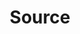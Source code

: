 ---
# -------------------------- #
#        CONTENT TYPE        #
# -------------------------- #

product-type: "connect"
content-type: "api-object"
endpoint: "sources"
order: 6


# -------------------------- #
#        OBJECT INFO         #
# -------------------------- #

title: "Source"
endpoint-url: "/sources"

description: "{{ api.core-objects.sources.description }}"
intro-short: "Create, update, pause, unpause, and delete data sources" # Used in the API functionality section of the docs

# -------------------------- #
#        VERSION INFO        #
# -------------------------- #

latest-version: "4"
versions:
  - number: "4"
    deprecated: false


# -------------------------- #
#      AVAILABLE METHODS     #
# -------------------------- #

available-methods:
  - id: "create-a-source"
    title: "Create a source"
    method: "post"
    short: "{{ site.data.connect.core-objects.sources.create.short | flatify }}"

  - id: "update-a-source"
    title: "Update a source"
    method: "put"
    short: "{{ site.data.connect.core-objects.sources.update.description | flatify }}"

  - id: "pause-a-source"
    title: "Pause a source"
    method: "put"
    short: "{{ api.core-objects.sources.pause.description | flatify }}"

  - id: "unpause-a-source"
    title: "Unpause a source"
    method: "put"
    short: "{{ api.core-objects.sources.unpause.description | flatify }}"

  - id: "retrieve-a-source"
    title: "Retrieve a source"
    method: "get"
    short: "{{ site.data.connect.core-objects.sources.retrieve.description | flatify }}"

  - id: "list-sources"
    title: "List all sources"
    method: "get"
    short: "{{ site.data.connect.core-objects.sources.list.description | flatify }}"

  - id: "delete-a-source"
    title: "Delete a source"
    method: "delete"
    short: "{{ site.data.connect.core-objects.sources.delete.description | flatify }}"

  - id: "generate-iapi-access-token"
    title: "Generate an Import API source access token"
    method: "post"
    short: "{{ site.data.connect.core-objects.sources.create-iapi-token.short | flatify }}"

  - id: "get-iapi-access-token-ids"
    title: "Get Import API access token IDs"
    method: "get"
    short: "{{ site.data.connect.core-objects.sources.create-iapi-token.short | flatify }}"

  - id: "revoke-iapi-access-token"
    title: "Revoke an Import API source access token"
    method: "delete"
    short: "{{ site.data.connect.core-objects.sources.get-iapi-access-token-ids.short | flatify }}"


# -------------------------- #
#      OBJECT ATTRIBUTES     #
# -------------------------- #

object-attributes:
  - name: "id"
    type: "integer"
    description: "The unique identifier for this source."

  - name: "properties"
    type: "object"
    sub-type: "connection property"
    url: "{{ api.form-properties.source-forms.section }}"
    description: |
      Parameters for connecting to the source, excluding any sensitive credentials. The parameters must adhere to the `type` of source.

      **Note**: When included in responses, this object will contain the current values for the source's form properties. If an optional property (`is_required: false`) has not been provided, it will not be present in this object.

  - name: "updated_at"
    type: "timestamp"
    description: "The time at which the object was last updated."

  - name: "schedule"
    type: "object"
    sub-type: "schedule"
    url: "{{ site.data.connect.data-structures.schedule.section }}"
    description: |
      An object describing the replication schedule for the source.

      **Note**: This will be `null` if the source is paused or has been deleted.

  - name: "check_job_name"
    type: "string"
    description: "The name of the last connection check job that ran for the source."

  - name: "name"
    type: "string"
    description: "{{ connect.common.attributes.name }}"

  - name: "type"
    type: "string"
    description: "The source type."

  - name: "deleted_at"
    type: "timestamp"
    description: "The time at which the source object was deleted."

  - name: "system_paused_at"
    type: "timestamp"
    description: "If the connection was paused by the system, the time the pause began. Otherwise, or if the connection is active, this will be `null`."

  - name: "stitch_client_id"
    type: "integer"
    description: "The ID of the Stitch client account associated with the source."

  - name: "paused_at"
    type: "timestamp"
    description: "If the connection was paused by the user, the time the pause began. Otherwise, or if the connection is active, this will be `null."

  - name: "display_name"
    type: "string"
    description: "The display name of the source connection."

  - name: "created_at"
    type: "timestamp"
    description: "The time at which the source object was created."

  - name: "report_card"
    type: "object"
    sub-type: "source report card"
    url: "{{ api.data-structures.report-cards.source.section }}"
    description: "A description of the source's configuration state."


# -------------------------- #
#           EXAMPLES         #
# -------------------------- #

examples:
  - code: |
      {
        "properties": {
          "anchor_time": "2018-11-06T22:00:00.000Z",
          "cron_expression": null,
          "frequency_in_minutes": "60",
          "image_version": "1.latest",
          "product": "pipeline",
          "repository": "docs",
          "start_date": "2017-11-06T21:20:32Z"
        },
        "updated_at": "2020-06-22T18:07:32Z",
        "schedule": {
          "type": "interval",
          "unit": "minute",
          "interval": 60.0,
          "next_fire_time": "2020-06-22T19:00:00Z"
        },
        "check_job_name": "116078.108726.check.3e20af99-b4b3-11ea-a947-0e6d53ce325f",
        "name": "github",
        "type": "platform.github",
        "deleted_at": null,
        "system_paused_at": null,
        "stitch_client_id": 116078,
        "paused_at": null,
        "id": 108726,
        "display_name": "GitHub",
        "created_at": "2018-11-06T21:22:45Z",
        "report_card": {
          "type": "platform.github",
          "current_step": 4,
          "current_step_type": "fully_configured",
          "steps": [
            {
              "type": "form",
              "properties": [
                {
                  "name": "access_token",
                  "is_required": true,
                  "is_credential": true,
                  "system_provided": false,
                  "property_type": "user_provided",
                  "json_schema": {
                    "type": "string"
                  },
                  "provided": true,
                  "tap_mutable": false
                },
                {
                  "name": "anchor_time",
                  "is_required": false,
                  "is_credential": false,
                  "system_provided": false,
                  "property_type": "user_provided",
                  "json_schema": {
                    "type": "string",
                    "format": "date-time"
                  },
                  "provided": true,
                  "tap_mutable": false
                },
                {
                  "name": "cron_expression",
                  "is_required": false,
                  "is_credential": false,
                  "system_provided": false,
                  "property_type": "user_provided",
                  "json_schema": null,
                  "provided": false,
                  "tap_mutable": false
                },
                {
                  "name": "frequency_in_minutes",
                  "is_required": false,
                  "is_credential": false,
                  "system_provided": false,
                  "property_type": "user_provided",
                  "json_schema": {
                    "type": "string",
                    "pattern": "^1$|^30$|^60$|^360$|^720$|^1440$"
                  },
                  "provided": true,
                  "tap_mutable": false
                },
                {
                  "name": "image_version",
                  "is_required": true,
                  "is_credential": false,
                  "system_provided": true,
                  "property_type": "read_only",
                  "json_schema": null,
                  "provided": true,
                  "tap_mutable": false
                },
                {
                  "name": "repository",
                  "is_required": true,
                  "is_credential": false,
                  "system_provided": false,
                  "property_type": "user_provided",
                  "json_schema": {
                    "type": "string"
                  },
                  "provided": true,
                  "tap_mutable": false
                },
                {
                  "name": "start_date",
                  "is_required": true,
                  "is_credential": false,
                  "system_provided": false,
                  "property_type": "user_provided",
                  "json_schema": {
                    "type": "string",
                    "pattern": "^\\d{4}-\\d{2}-\\d{2}T00:00:00Z$"
                  },
                  "provided": true,
                  "tap_mutable": false
                }
              ]
            },
            {
              "type": "discover_schema",
              "properties": []
            },
            {
              "type": "field_selection",
              "properties": []
            },
            {
              "type": "fully_configured",
              "properties": []
            }
          ]
        }
      }
---